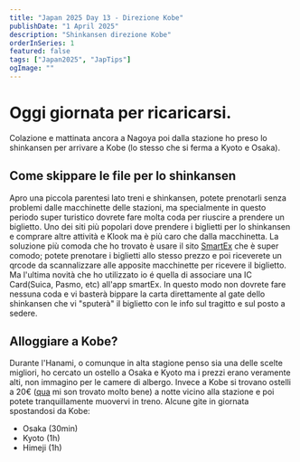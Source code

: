 ```yaml
---
title: "Japan 2025 Day 13 - Direzione Kobe"
publishDate: "1 April 2025"
description: "Shinkansen direzione Kobe"
orderInSeries: 1
featured: false
tags: ["Japan2025", "JapTips"]
ogImage: ""
---
```


# Oggi giornata per ricaricarsi.
Colazione e mattinata ancora a Nagoya poi dalla stazione ho preso lo shinkansen per arrivare a Kobe (lo stesso che si ferma a Kyoto e Osaka).

## Come skippare le file per lo shinkansen
Apro una piccola parentesi lato treni e shinkansen, potete prenotarli senza problemi dalle macchinette delle stazioni, ma specialmente in questo periodo super turistico dovrete fare molta coda per riuscire a prendere un biglietto.
Uno dei siti più popolari dove prendere i biglietti per lo shinkansen e comprare altre attività e Klook ma è più caro che dalla macchinetta. 
La soluzione più comoda che ho trovato è usare il sito [SmartEx](https://smart-ex.jp/en/index.php) che è super comodo; potete prenotare i biglietti allo stesso prezzo e poi riceverete un qrcode da scannalizzare alle apposite macchinette per ricevere il biglietto.
Ma l'ultima novità che ho utilizzato io é quella di associare una IC Card(Suica, Pasmo, etc) all'app smartEx.
In questo modo non dovrete fare nessuna coda e vi basterà bippare la carta direttamente al gate dello shinkansen che vi "sputerà" il biglietto con le info sul tragitto e sul posto a sedere.

## Alloggiare a Kobe?
Durante l'Hanami, o comunque in alta stagione penso sia una delle scelte migliori, ho cercato un ostello a Osaka e Kyoto ma i prezzi erano veramente alti, non immagino per le camere di albergo. Invece a Kobe si trovano ostelli a 20€ ([qua](https://www.booking.com/Share-DEaNfC) mi son trovato molto bene) a notte vicino alla stazione e poi potete tranquillamente muovervi in treno.
Alcune gite in giornata spostandosi da Kobe:
- Osaka (30min)
- Kyoto (1h)
- Himeji (1h)